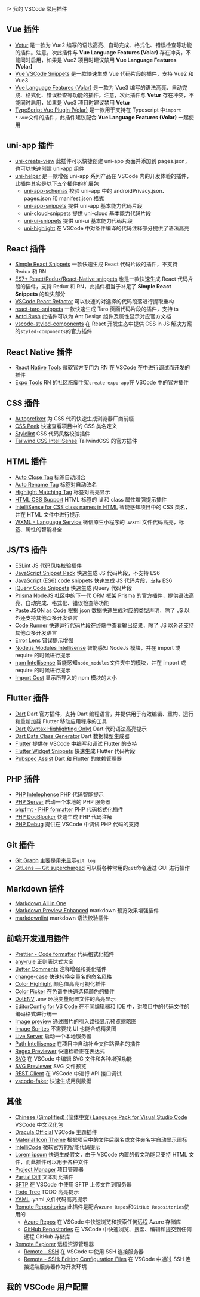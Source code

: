 !> 我的 VSCode 常用插件

## Vue 插件

- [Vetur](https://marketplace.visualstudio.com/items?itemName=octref.vetur) 是一款为 Vue2 编写的语法高亮、自动完成、格式化、错误检查等功能的插件。注意，次此插件与 **Vue Language Features (Volar)** 存在冲突，不能同时启用，如果是 Vue2 项目时建议禁用 **Vue Language Features (Volar)**
- [Vue VSCode Snippets](https://marketplace.visualstudio.com/items?itemName=sdras.vue-vscode-snippets) 是一款快速生成 Vue 代码片段的插件，支持 Vue2 和 Vue3
- [Vue Language Features (Volar)](https://marketplace.visualstudio.com/items?itemName=Vue.volar) 是一款为 Vue3 编写的语法高亮、自动完成、格式化、错误检查等功能的插件。注意，次此插件与 **Vetur** 存在冲突，不能同时启用，如果是 Vue3 项目时建议禁用 **Vetur**
- [TypeScript Vue Plugin (Volar)](https://marketplace.visualstudio.com/items?itemName=Vue.vscode-typescript-vue-plugin) 是一款用于支持在 Typescript 中`import *.vue`文件的插件，此插件建议配合 **Vue Language Features (Volar)** 一起使用

## uni-app 插件

- [uni-create-view](https://marketplace.visualstudio.com/items?itemName=mrmaoddxxaa.create-uniapp-view) 此插件可以快捷创建 uni-app 页面并添加到 pages.json，也可以快速创建 uni-app 组件
- [uni-helper](https://marketplace.visualstudio.com/items?itemName=uni-helper.uni-helper-vscode) 是一款增强 uni-app 系列产品在 VSCode 内的开发体验的插件，此插件其实是以下五个插件的扩展包
  - [uni-app-schemas](https://marketplace.visualstudio.com/items?itemName=uni-helper.uni-app-schemas-vscode) 校验 uni-app 中的 androidPrivacy.json、pages.json 和 manifest.json 格式
  - [uni-app-snippets](https://marketplace.visualstudio.com/items?itemName=uni-helper.uni-app-snippets-vscode) 提供 uni-app 基本能力代码片段
  - [uni-cloud-snippets](https://marketplace.visualstudio.com/items?itemName=uni-helper.uni-cloud-snippets-vscode) 提供 uni-cloud 基本能力代码片段
  - [uni-ui-snippets](https://marketplace.visualstudio.com/items?itemName=uni-helper.uni-ui-snippets-vscode) 提供 uni-ui 基本能力代码片段
  - [uni-highlight](https://marketplace.visualstudio.com/items?itemName=uni-helper.uni-highlight-vscode) 在 VSCode 中对条件编译的代码注释部分提供了语法高亮

## React 插件

- [Simple React Snippets](https://marketplace.visualstudio.com/items?itemName=burkeholland.simple-react-snippets) 一款快速生成 React 代码片段的插件，不支持 Redux 和 RN
- [ES7+ React/Redux/React-Native snippets](https://marketplace.visualstudio.com/items?itemName=dsznajder.es7-react-js-snippets) 也是一款快速生成 React 代码片段的插件，支持 Redux 和 RN，此插件相当于补足了 **Simple React Snippets** 的缺失部分
- [VSCode React Refactor](https://marketplace.visualstudio.com/items?itemName=planbcoding.vscode-react-refactor) 可以快速的对选择的代码段落进行提取重构
- [react-taro-snippets](https://marketplace.visualstudio.com/items?itemName=liulei.react-taro-snippets) 一款快速生成 Taro 页面代码片段的插件，支持 ts
- [Antd Rush](https://marketplace.visualstudio.com/items?itemName=fi3ework.vscode-antd-rush) 此插件可以为 Ant Design 组件及属性显示对应官方文档
- [vscode-styled-components](https://marketplace.visualstudio.com/items?itemName=styled-components.vscode-styled-components) 在 React 开发生态中提供 CSS in JS 解决方案的`styled-components`的官方插件

## React Native 插件

- [React Native Tools](https://marketplace.visualstudio.com/items?itemName=msjsdiag.vscode-react-native) 微软官方专门为 RN 在 VSCode 在中进行调试而开发的插件
- [Expo Tools](https://marketplace.visualstudio.com/items?itemName=expo.vscode-expo-tools) RN 的社区版脚手架`create-expo-app`在 VSCode 中的官方插件

## CSS 插件

- [Autoprefixer](https://marketplace.visualstudio.com/items?itemName=mrmlnc.vscode-autoprefixer) 为 CSS 代码快速生成浏览器厂商前缀
- [CSS Peek](https://marketplace.visualstudio.com/items?itemName=pranaygp.vscode-css-peek) 快速查看项目中的 CSS 类名定义
- [Stylelint](https://marketplace.visualstudio.com/items?itemName=stylelint.vscode-stylelint) CSS 代码风格校验插件
- [Tailwind CSS IntelliSense](https://marketplace.visualstudio.com/items?itemName=bradlc.vscode-tailwindcss) TailwindCSS 的官方插件

## HTML 插件

- [Auto Close Tag](https://marketplace.visualstudio.com/items?itemName=formulahendry.auto-close-tag) 标签自动闭合
- [Auto Rename Tag](https://marketplace.visualstudio.com/items?itemName=formulahendry.auto-rename-tag) 标签对自动改名
- [Highlight Matching Tag](https://marketplace.visualstudio.com/items?itemName=vincaslt.highlight-matching-tag) 标签对高亮显示
- [HTML CSS Support](https://marketplace.visualstudio.com/items?itemName=ecmel.vscode-html-css) HTML 标签的 id 和 class 属性增强提示插件
- [IntelliSense for CSS class names in HTML](https://marketplace.visualstudio.com/items?itemName=Zignd.html-css-class-completion) 智能感知项目中的 CSS 类名，并在 HTML 文件中进行提示
- [WXML - Language Service](https://marketplace.visualstudio.com/items?itemName=qiu8310.minapp-vscode) 微信原生小程序的 .wxml 文件代码高亮，标签、属性的智能补全

## JS/TS 插件

- [ESLint](https://marketplace.visualstudio.com/items?itemName=dbaeumer.vscode-eslint) JS 代码风格校验插件
- [JavaScript Snippet Pack](https://marketplace.visualstudio.com/items?itemName=akamud.vscode-javascript-snippet-pack) 快速生成 JS 代码片段，不支持 ES6
- [JavaScript (ES6) code snippets](https://marketplace.visualstudio.com/items?itemName=xabikos.JavaScriptSnippets) 快速生成 JS 代码片段，支持 ES6
- [jQuery Code Snippets](https://marketplace.visualstudio.com/items?itemName=donjayamanne.jquerysnippets) 快速生成 jQuery 代码片段
- [Prisma](https://marketplace.visualstudio.com/items?itemName=Prisma.prisma) NodeJS 社区中的下一代 ORM 框架 Prisma 的官方插件，提供语法高亮、自动完成、格式化、错误检查等功能
- [Paste JSON as Code](https://marketplace.visualstudio.com/items?itemName=quicktype.quicktype) 根据 json 数据快速生成对应的类型声明，除了 JS 以外还支持其他众多开发语言
- [Code Runner](https://marketplace.visualstudio.com/items?itemName=formulahendry.code-runner) 快速运行代码片段在终端中查看输出结果，除了 JS 以外还支持其他众多开发语言
- [Error Lens](https://marketplace.visualstudio.com/items?itemName=usernamehw.errorlens) 错误提示增强
- [Node.js Modules Intellisense](https://marketplace.visualstudio.com/items?itemName=leizongmin.node-module-intellisense) 智能感知 NodeJs 模块，并在 import 或 require 的时候进行提示
- [npm Intellisense](https://marketplace.visualstudio.com/items?itemName=christian-kohler.npm-intellisense) 智能感知`node_modules`文件夹中的模块，并在 import 或 require 的时候进行提示
- [Import Cost](https://marketplace.visualstudio.com/items?itemName=wix.vscode-import-cost) 显示所导入的 npm 模块的大小

## Flutter 插件

- [Dart](https://marketplace.visualstudio.com/items?itemName=Dart-Code.dart-code) Dart 官方插件，支持 Dart 编程语言，并提供用于有效编辑、重构、运行和重新加载 Flutter 移动应用程序的工具
- [Dart (Syntax Highlighting Only)](https://marketplace.visualstudio.com/items?itemName=oscarcs.dart-syntax-highlighting-only) Dart 代码语法高亮提示
- [Dart Data Class Generator](https://marketplace.visualstudio.com/items?itemName=hzgood.dart-data-class-generator) Dart 数据模型生成器
- [Flutter](https://marketplace.visualstudio.com/items?itemName=Dart-Code.flutter) 提供在 VSCode 中编写和调试 Flutter 的支持
- [Flutter Widget Snippets](https://marketplace.visualstudio.com/items?itemName=alexisvt.flutter-snippets) 快速生成 Flutter 代码片段
- [Pubspec Assist](https://marketplace.visualstudio.com/items?itemName=jeroen-meijer.pubspec-assist) Dart 和 Flutter 的依赖管理器

## PHP 插件

- [PHP Intelephense](https://marketplace.visualstudio.com/items?itemName=bmewburn.vscode-intelephense-client) PHP 代码智能提示
- [PHP Server](https://marketplace.visualstudio.com/items?itemName=brapifra.phpserver) 启动一个本地的 PHP 服务器
- [phpfmt - PHP formatter](https://marketplace.visualstudio.com/items?itemName=kokororin.vscode-phpfmt) PHP 代码格式化插件
- [PHP DocBlocker](https://marketplace.visualstudio.com/items?itemName=neilbrayfield.php-docblocker) 快速生成 PHP 代码注解
- [PHP Debug](https://marketplace.visualstudio.com/items?itemName=xdebug.php-debug) 提供在 VSCode 中调试 PHP 代码的支持

## Git 插件

- [Git Graph](https://marketplace.visualstudio.com/items?itemName=mhutchie.git-graph) 主要是用来显示`git log`
- [GitLens — Git supercharged](https://marketplace.visualstudio.com/items?itemName=eamodio.gitlens) 可以将各种常用的`git`命令通过 GUI 进行操作

## Markdown 插件

- [Markdown All in One](https://marketplace.visualstudio.com/items?itemName=yzhang.markdown-all-in-one)
- [Markdown Preview Enhanced](https://marketplace.visualstudio.com/items?itemName=shd101wyy.markdown-preview-enhanced) markdown 预览效果增强插件
- [markdownlint](https://marketplace.visualstudio.com/items?itemName=DavidAnson.vscode-markdownlint) markdown 语法校验插件

## 前端开发通用插件

- [Prettier - Code formatter](https://marketplace.visualstudio.com/items?itemName=esbenp.prettier-vscode) 代码格式化插件
- [any-rule](https://marketplace.visualstudio.com/items?itemName=russell.any-rule) 正则表达式大全
- [Better Comments](https://marketplace.visualstudio.com/items?itemName=aaron-bond.better-comments) 注释增强和美化插件
- [change-case](https://marketplace.visualstudio.com/items?itemName=wmaurer.change-case) 快速转换变量名的命名风格
- [Color Highlight](https://marketplace.visualstudio.com/items?itemName=naumovs.color-highlight) 颜色值高亮可视化插件
- [Color Picker](https://marketplace.visualstudio.com/items?itemName=anseki.vscode-color) 在色谱中快速选择颜色的插件
- [DotENV](https://marketplace.visualstudio.com/items?itemName=mikestead.dotenv) .env 环境变量配置文件的高亮显示
- [EditorConfig for VS Code](https://marketplace.visualstudio.com/items?itemName=EditorConfig.EditorConfig) 在不同编辑器和 IDE 中，对项目中的代码文件的编码格式进行统一
- [Image preview](https://marketplace.visualstudio.com/items?itemName=kisstkondoros.vscode-gutter-preview) 通过图片的引入路径显示预览缩略图
- [Image Sprites](https://marketplace.visualstudio.com/items?itemName=gurayyarar.imagesprites) 不需要找 UI 也能合成精灵图
- [Live Server](https://marketplace.visualstudio.com/items?itemName=ritwickdey.LiveServer) 启动一个本地服务器
- [Path Intellisense](https://marketplace.visualstudio.com/items?itemName=christian-kohler.path-intellisense) 在项目中自动补全文件路径名的插件
- [Regex Previewer](https://marketplace.visualstudio.com/items?itemName=chrmarti.regex) 快速检验正在表达式
- [SVG](https://marketplace.visualstudio.com/items?itemName=jock.svg) 在 VSCode 中编辑 SVG 文件和各种增强功能
- [SVG Previewer](https://marketplace.visualstudio.com/items?itemName=vitaliymaz.vscode-svg-previewer) SVG 文件预览
- [REST Client](https://marketplace.visualstudio.com/items?itemName=humao.rest-client) 在 VSCode 中进行 API 接口调试
- [vscode-faker](https://marketplace.visualstudio.com/items?itemName=deerawan.vscode-faker) 快速生成用例数据

## 其他

- [Chinese (Simplified) (简体中文) Language Pack for Visual Studio Code](https://marketplace.visualstudio.com/items?itemName=MS-CEINTL.vscode-language-pack-zh-hans) VSCode 中文汉化包
- [Dracula Official](https://marketplace.visualstudio.com/items?itemName=dracula-theme.theme-dracula) VSCode 主题插件
- [Material Icon Theme](https://marketplace.visualstudio.com/items?itemName=PKief.material-icon-theme) 根据项目中的文件后缀名或文件夹名字自动显示图标
- [IntelliCode](https://marketplace.visualstudio.com/items?itemName=VisualStudioExptTeam.vscodeintellicode) 微软官方的智能代码提示
- [Lorem ipsum](https://marketplace.visualstudio.com/items?itemName=Tyriar.lorem-ipsum) 快速生成假文，由于 VSCode 内置的假文功能只支持 HTML 文件，而此插件可以用于各种文件
- [Project Manager](https://marketplace.visualstudio.com/items?itemName=alefragnani.project-manager) 项目管理器
- [Partial Diff](https://marketplace.visualstudio.com/items?itemName=ryu1kn.partial-diff) 文本对比插件
- [SFTP](https://marketplace.visualstudio.com/items?itemName=Natizyskunk.sftp) 在 VSCode 中使用 SFTP 上传文件到服务器
- [Todo Tree](https://marketplace.visualstudio.com/items?itemName=Gruntfuggly.todo-tree) TODO 高亮提示
- [YAML](https://marketplace.visualstudio.com/items?itemName=redhat.vscode-yaml) .yaml 文件代码高亮提示
- [Remote Repositories](https://marketplace.visualstudio.com/items?itemName=ms-vscode.remote-repositories) 此插件是配合`Azure Repos`和`GitHub Repositories`使用的
  - [Azure Repos](https://marketplace.visualstudio.com/items?itemName=ms-vscode.azure-repos) 在 VSCode 中快速浏览和搜索任何远程 Azure 存储库
  - [GitHub Repositories](https://marketplace.visualstudio.com/items?itemName=GitHub.remotehub) 在 VSCode 中快速浏览、搜索、编辑和提交到任何远程 GitHub 存储库
- [Remote Explorer](https://marketplace.visualstudio.com/items?itemName=ms-vscode.remote-explorer) 远程资源管理器
  - [Remote - SSH](https://marketplace.visualstudio.com/items?itemName=ms-vscode-remote.remote-ssh) 在 VSCode 中使用 SSH 连接服务器
  - [Remote - SSH: Editing Configuration Files](https://marketplace.visualstudio.com/items?itemName=ms-vscode-remote.remote-ssh-edit) 在 VSCode 中通过 SSH 连接远端服务器作为开发环境

## 我的 VSCode 用户配置

[](./assets/vscode.settings.json ':include :type=code json')
